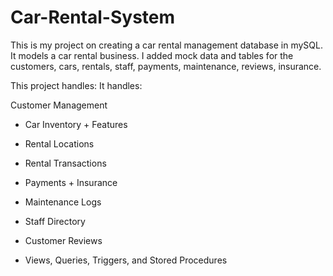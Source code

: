 # Car-Rental-System
This is my project on creating a car rental management database in mySQL. It models a car rental business. I added mock data and tables for the customers, cars, rentals, staff, payments, maintenance, reviews, insurance.

This project handles:
It handles:

Customer Management

- Car Inventory + Features

- Rental Locations

- Rental Transactions

- Payments + Insurance

- Maintenance Logs

- Staff Directory

- Customer Reviews

- Views, Queries, Triggers, and Stored Procedures
